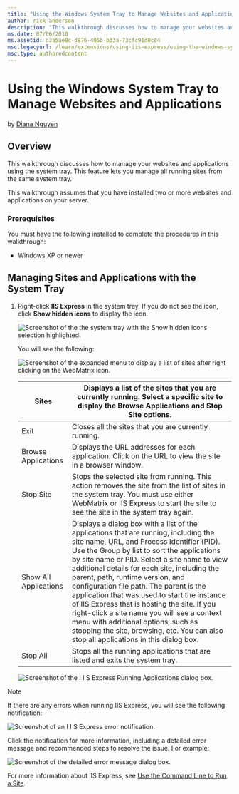 ```yaml
---
title: "Using the Windows System Tray to Manage Websites and Applications"
author: rick-anderson
description: "This walkthrough discusses how to manage your websites and applications in WebMatrix Beta using the system tray. This feature lets you manage all running sit..."
ms.date: 07/06/2010
ms.assetid: d3a5ae8c-d876-405b-b33a-73cfc91d0c04
msc.legacyurl: /learn/extensions/using-iis-express/using-the-windows-system-tray-to-manage-websites-and-applications
msc.type: authoredcontent
---
```

# Using the Windows System Tray to Manage Websites and Applications

by [Diana Nguyen](https://twitter.com/dianaaanguyen)

## Overview

This walkthrough discusses how to manage your websites and applications using the system tray. This feature lets you manage all running sites from the same system tray.

This walkthrough assumes that you have installed two or more websites and applications on your server.

### Prerequisites

You must have the following installed to complete the procedures in this walkthrough:

- Windows XP or newer

## Managing Sites and Applications with the System Tray

1. Right-click **IIS Express** in the system tray. If you do not see the icon, click **Show hidden icons** to display the icon.

    ![Screenshot of the the system tray with the Show hidden icons selection highlighted.](using-the-windows-system-tray-to-manage-websites-and-applications/_static/image11.png)

    You will see the following:  

    ![Screenshot of the expanded menu to display a list of sites after right clicking on the WebMatrix icon.](using-the-windows-system-tray-to-manage-websites-and-applications/_static/image13.png)

    | Sites | Displays a list of the sites that you are currently running. Select a specific site to display the **Browse Applications** and **Stop Site** options.|
    | --- | --- |
    | Exit | Closes all the sites that you are currently running. |
    | Browse Applications | Displays the URL addresses for each application. Click on the URL to view the site in a browser window. |
    | Stop Site | Stops the selected site from running. This action removes the site from the list of sites in the system tray. You must use either WebMatrix or IIS Express to start the site to see the site in the system tray again. |
    | Show All Applications | Displays a dialog box with a list of the applications that are running, including the site name, URL, and Process Identifier (PID). Use the Group by list to sort the applications by site name or PID. Select a site name to view additional details for each site, including the parent, path, runtime version, and configuration file path. The parent is the application that was used to start the instance of IIS Express that is hosting the site. If you right-click a site name you will see a context menu with additional options, such as stopping the site, browsing, etc. You can also stop all applications in this dialog box. |
    | Stop All | Stops all the running applications that are listed and exits the system tray. |

    ![Screenshot of the I I S Express Running Applications dialog box.](using-the-windows-system-tray-to-manage-websites-and-applications/_static/image15.png)

> [!NOTE]
> If there are any errors when running IIS Express, you will see the following notification:

![Screenshot of an I I S Express error notification.](using-the-windows-system-tray-to-manage-websites-and-applications/_static/image17.png)

Click the notification for more information, including a detailed error message and recommended steps to resolve the issue. For example:

![Screenshot of the detailed error message dialog box.](using-the-windows-system-tray-to-manage-websites-and-applications/_static/image19.png)

For more information about IIS Express, see [Use the Command Line to Run a Site](https://go.microsoft.com/fwlink/?LinkId=195514).
